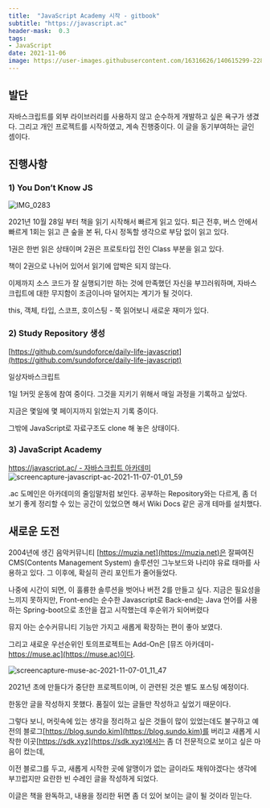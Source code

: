 ```yaml
---
title:  "JavaScript Academy 시작 - gitbook"
subtitle: "https://javascript.ac"
header-mask:  0.3
tags:
- JavaScript
date: 2021-11-06
image: https://user-images.githubusercontent.com/16316626/140615299-228872a6-f091-4bfe-9588-93509e440d01.jpg
---
```


## 발단
자바스크립트를 외부 라이브러리를 사용하지 않고 순수하게 개발하고 싶은 욕구가 생겼다.
그리고 개인 프로젝트를 시작하였고, 계속 진행중이다.
이 글을 동기부여하는 글인 셈이다.
## 진행사항
### 1) You Don’t Know JS
![IMG_0283](https://user-images.githubusercontent.com/16316626/140615299-228872a6-f091-4bfe-9588-93509e440d01.jpg)

2021년 10월 28일 부터 책을 읽기 시작해서 빠르게 읽고 있다.
퇴근 전후, 버스 안에서 빠르게 1회는 읽고 큰 숲을 본 뒤, 다시 정독할 생각으로 부담 없이 읽고 있다.

1권은 한번 읽은 상태이며 2권은 프로토타입 전인 Class 부분을 읽고 있다.

책이 2권으로 나뉘어 있어서 읽기에 압박은 되지 않는다.

이제까지 소스 코드가 잘 실행되기만 하는 것에 만족했던 자신을 부끄러워하며,
자바스크립트에 대한 무지함이 조금이나마 덜어지는 계기가 될 것이다.

this, 객체, 타입, 스코프, 호이스팅 - 쭉 읽어보니 새로운 재미가 있다.


### 2) Study Repository 생성
[https://github.com/sundoforce/daily-life-javascript](https://github.com/sundoforce/daily-life-javascript)

일상자바스크립트

1일 1커밋 운동에 참여 중이다.
그것을 지키기 위해서 매일 과정을 기록하고 싶었다.

지금은 몇일에 몇 페이지까지 읽었는지 기록 중이다.

그밖에 JavaScript로 자료구조도 clone 해 놓은 상태이다.


### 3) JavaScript Academy

[https://javascript.ac/ - 자바스크립트 아카데미](https://javascript.ac/)
![screencapture-javascript-ac-2021-11-07-01_01_59](https://user-images.githubusercontent.com/16316626/140615969-0660b492-e80c-4d69-9b2a-5f6f89d39304.png)

.ac 도메인은 아카데미의 줄임말처럼 보인다.
공부하는 Repository와는 다르게, 좀 더 보기 좋게 정리할 수 있는 공간이 있었으면 해서
Wiki Docs 같은 공개 테마를 설치했다.


## 새로운 도전
2004년에 생긴 음악커뮤니티 [https://muzia.net](https://muzia.net)은
잘짜여진 CMS(Contents Management System) 솔루션인 그누보드와 나리야 유료 태마를 사용하고 있다.
그 이후에,  확실히 관리 포인트가 줄어들었다.

나중에 시간이 되면, 이 훌륭한 솔루션을 벗어나 버전 2를 만들고 싶다.
지금은 필요성을 느끼지 못하지만,
Front-end는 순수한 Javascript로 Back-end는 Java 언어를 사용하는 Spring-boot으로 초안을 잡고 시작했는데 후순위가 되어버렸다

뮤지 아는 순수커뮤니티 기능만 가지고 새롭게 확장하는 편이 좋아 보였다.

그리고 새로운 우선순위인 토의프로젝트는
Add-On은 [뮤즈 아카데미-https://muse.ac](https://muse.ac)이다.

![screencapture-muse-ac-2021-11-07-01_11_47](https://user-images.githubusercontent.com/16316626/140645777-51835ac9-e521-40fb-b076-5ab64cc2e68b.png)

2021년 초에 만들다가 중단한 프로젝트이며, 이 관련된 것은 별도 포스팅 예정이다.

한동안 글을 작성하지 못했다. 품질이 있는 글들만 작성하고 싶었기 때문이다.

그렇다 보니, 머릿속에 있는 생각을 정리하고 싶은 것들이 많이 있었는데도 불구하고
예전의 블로그[https://blog.sundo.kim](https://blog.sundo.kim)를 버리고
새롭게 시작한 이곳[https://sdk.xyz](https://sdk.xyz)에서는 좀 더 전문적으로 보이고 싶은 마음이 컸는데,

이전 블로그를 두고, 새롭게 시작한 곳에 알맹이가 없는 글이라도 채워야겠다는 생각에
부끄럽지만 요란한 빈 수레인 글을 작성하게 되었다.

이글은 책을 완독하고, 내용을 정리한 뒤면 좀 더 있어 보이는 글이 될 것이라 믿는다.
